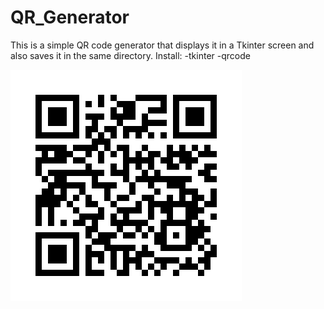 # QR_Generator
This is a simple QR code generator that displays it in a Tkinter screen and also saves it in the same directory.
Install:
-tkinter
-qrcode

<img src="qrcode.png">

